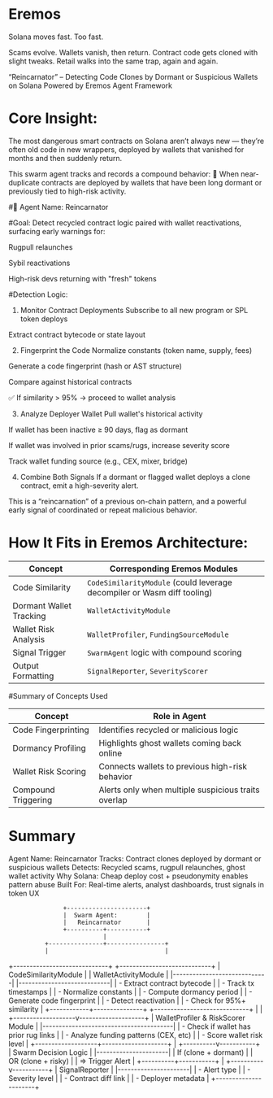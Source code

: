 # Eremos

Solana moves fast. Too fast.

Scams evolve. Wallets vanish, then return. Contract code gets cloned with slight tweaks. Retail walks into the same trap, again and again.

“Reincarnator” – Detecting Code Clones by Dormant or Suspicious Wallets on Solana Powered by Eremos Agent Framework

# Core Insight:
The most dangerous smart contracts on Solana aren’t always new — they’re often old code in new wrappers, deployed by wallets that vanished for months and then suddenly return.

This swarm agent tracks and records a compound behavior:
🧬 When near-duplicate contracts are deployed by wallets that have been long dormant or previously tied to high-risk activity.

#🧠 Agent Name: Reincarnator

#Goal:
Detect recycled contract logic paired with wallet reactivations, surfacing early warnings for:

Rugpull relaunches

Sybil reactivations

High-risk devs returning with "fresh" tokens

#Detection Logic:

1. Monitor Contract Deployments
Subscribe to all new program or SPL token deploys

Extract contract bytecode or state layout

2. Fingerprint the Code
Normalize constants (token name, supply, fees)

Generate a code fingerprint (hash or AST structure)

Compare against historical contracts

✅ If similarity > 95% → proceed to wallet analysis

3. Analyze Deployer Wallet
Pull wallet's historical activity

If wallet has been inactive ≥ 90 days, flag as dormant

If wallet was involved in prior scams/rugs, increase severity score

Track wallet funding source (e.g., CEX, mixer, bridge)

4. Combine Both Signals
If a dormant or flagged wallet deploys a clone contract, emit a high-severity alert.

This is a “reincarnation” of a previous on-chain pattern, and a powerful early signal of coordinated or repeat malicious behavior.

# How It Fits in Eremos Architecture:

| Concept                 | Corresponding Eremos Modules                                            |
| ----------------------- | ----------------------------------------------------------------------- |
| Code Similarity         | `CodeSimilarityModule` (could leverage decompiler or Wasm diff tooling) |
| Dormant Wallet Tracking | `WalletActivityModule`                                                  |
| Wallet Risk Analysis    | `WalletProfiler`, `FundingSourceModule`                                 |
| Signal Trigger          | `SwarmAgent` logic with compound scoring                                |
| Output Formatting       | `SignalReporter`, `SeverityScorer`                                      |

#Summary of Concepts Used

| Concept             | Role in Agent                                       |
| ------------------- | --------------------------------------------------- |
| Code Fingerprinting | Identifies recycled or malicious logic              |
| Dormancy Profiling  | Highlights ghost wallets coming back online         |
| Wallet Risk Scoring | Connects wallets to previous high-risk behavior     |
| Compound Triggering | Alerts only when multiple suspicious traits overlap |


# Summary
Agent Name: Reincarnator
Tracks: Contract clones deployed by dormant or suspicious wallets
Detects: Recycled scams, rugpull relaunches, ghost wallet activity
Why Solana: Cheap deploy cost + pseudonymity enables pattern abuse
Built For: Real-time alerts, analyst dashboards, trust signals in token UX



                   +----------------------+
                   |  Swarm Agent:        |
                   |   Reincarnator       |
                   +----------+-----------+
                              |
              +---------------+----------------+
              |                                |
+-----------------------------+   +----------------------------+
| CodeSimilarityModule        |   | WalletActivityModule       |
|-----------------------------|   |----------------------------|
| - Extract contract bytecode |   | - Track tx timestamps      |
| - Normalize constants       |   | - Compute dormancy period  |
| - Generate code fingerprint |   | - Detect reactivation      |
| - Check for 95%+ similarity |   +------------+---------------+
+-----------------------------+                |
                                               |
                           +-------------------v--------------------+
                           | WalletProfiler & RiskScorer Module     |
                           |----------------------------------------|
                           | - Check if wallet has prior rug links |
                           | - Analyze funding patterns (CEX, etc) |
                           | - Score wallet risk level             |
                           +-------------------+--------------------+
                                               |
                                    +----------v-----------+
                                    | Swarm Decision Logic |
                                    |----------------------|
                                    | If (clone + dormant) |
                                    | OR (clone + risky)   |
                                    | => Trigger Alert     |
                                    +----------+-----------+
                                               |
                                    +----------v-----------+
                                    |  SignalReporter      |
                                    |----------------------|
                                    | - Alert type         |
                                    | - Severity level     |
                                    | - Contract diff link |
                                    | - Deployer metadata  |
                                    +----------------------+
